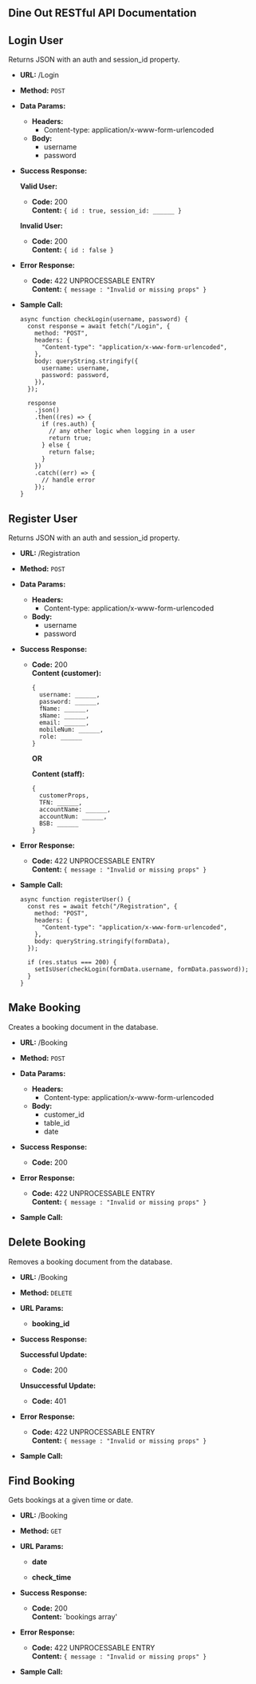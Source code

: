 ## Dine Out RESTful API Documentation

**Login User**
----
  Returns JSON with an auth and session_id property.

* **URL:** /Login

* **Method:** `POST`

* **Data Params:**

  * **Headers:**
    * Content-type: application/x-www-form-urlencoded
  * **Body:**
    * username
    * password

* **Success Response:**
  
  **Valid User:**

  * **Code:** 200 <br />
    **Content:** `{ id : true, session_id: ______ }`
 
  **Invalid User:**
 
  * **Code:** 200 <br />
    **Content:** `{ id : false }`
 
* **Error Response:**

  * **Code:** 422 UNPROCESSABLE ENTRY <br />
    **Content:** `{ message : "Invalid or missing props" }`

* **Sample Call:**

  ```
  async function checkLogin(username, password) {
    const response = await fetch("/Login", {
      method: "POST",
      headers: {
        "Content-type": "application/x-www-form-urlencoded",
      },
      body: queryString.stringify({
        username: username,
        password: password,
      }),
    });

    response
      .json()
      .then((res) => {
        if (res.auth) {
          // any other logic when logging in a user
          return true;
        } else {
          return false;
        }
      })
      .catch((err) => {
        // handle error
      });
  }
  ```

**Register User**
----
Returns JSON with an auth and session_id property.

* **URL:** /Registration

* **Method:** `POST`

* **Data Params:**

  * **Headers:**
    * Content-type: application/x-www-form-urlencoded
  * **Body:**
    * username
    * password

* **Success Response:**

  * **Code:** 200 <br />
    **Content (customer):** 
    ```
    { 
      username: ______, 
      password: ______,
      fName: ______,
      sName: ______,
      email: ______,
      mobileNum: ______,
      role: ______
    }
    ```
    
    **OR**
    
    **Content (staff):** 
    ```
    { 
      customerProps,
      TFN: ______,
      accountName: ______,
      accountNum: ______,
      BSB: ______
    }
    ```
 
* **Error Response:**

  * **Code:** 422 UNPROCESSABLE ENTRY <br />
    **Content:** `{ message : "Invalid or missing props" }`

* **Sample Call:**

  ```
  async function registerUser() {
    const res = await fetch("/Registration", {
      method: "POST",
      headers: {
        "Content-type": "application/x-www-form-urlencoded",
      },
      body: queryString.stringify(formData),
    });

    if (res.status === 200) {
      setIsUser(checkLogin(formData.username, formData.password));
    }
  }
  ```
 
 **Make Booking**
----
  Creates a booking document in the database.

* **URL:** /Booking

* **Method:** `POST`

* **Data Params:**

  * **Headers:**
    * Content-type: application/x-www-form-urlencoded
  * **Body:**
    * customer_id
    * table_id
    * date

* **Success Response:**

  * **Code:** 200 <br />
 
* **Error Response:**

  * **Code:** 422 UNPROCESSABLE ENTRY <br />
    **Content:** `{ message : "Invalid or missing props" }`

* **Sample Call:**

 **Delete Booking**
----
  Removes a booking document from the database.

* **URL:** /Booking

* **Method:** `DELETE`

* **URL Params:**
  
  * **booking_id**

* **Success Response:**
  
  **Successful Update:**

  * **Code:** 200 <br />
 
  **Unsuccessful Update:**
 
  * **Code:** 401 <br />
 
* **Error Response:**

  * **Code:** 422 UNPROCESSABLE ENTRY <br />
    **Content:** `{ message : "Invalid or missing props" }`

* **Sample Call:**


**Find Booking**
----
  Gets bookings at a given time or date.

* **URL:** /Booking

* **Method:** `GET`

* **URL Params:**
  
  * **date**
  
  * **check_time**

* **Success Response:**

  * **Code:** 200 <br />
  **Content:** `bookings array'
 
* **Error Response:**

  * **Code:** 422 UNPROCESSABLE ENTRY <br />
    **Content:** `{ message : "Invalid or missing props" }`

* **Sample Call:**
